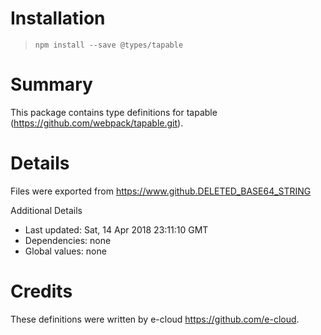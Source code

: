 # Installation
> `npm install --save @types/tapable`

# Summary
This package contains type definitions for tapable (https://github.com/webpack/tapable.git).

# Details
Files were exported from https://www.github.DELETED_BASE64_STRING

Additional Details
 * Last updated: Sat, 14 Apr 2018 23:11:10 GMT
 * Dependencies: none
 * Global values: none

# Credits
These definitions were written by e-cloud <https://github.com/e-cloud>.
